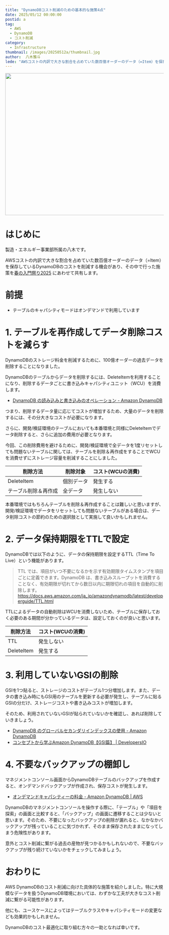 ```yaml
---
title: "DynamoDBコスト削減のための基本的な施策4点"
date: 2025/05/12 00:00:00
postid: a
tag:
  - AWS
  - DynamoDB
  - コスト削減
category:
  - Infrastructure
thumbnail: /images/20250512a/thumbnail.jpg
author:  八木雅斗
lede: "AWSコストの内訳で大きな割合を占めていた数百億オーダーのデータ（=Item）を保存しているDynamoDBのコストを削減する機会があり、その中で行った施策を「春の入門祭り2025」にあわせて共有します。"
---
```


<img src="/images/20250512a/top.jpg" alt="" width="800" height="450">

# はじめに

製造・エネルギー事業部所属の八木です。

AWSコストの内訳で大きな割合を占めていた数百億オーダーのデータ（=Item）を保存しているDynamoDBのコストを削減する機会があり、その中で行った施策を[春の入門祭り2025](/articles/20250413a/) にあわせて共有します。

# 前提

- テーブルのキャパシティモードはオンデマンドで利用しています

# 1. テーブルを再作成してデータ削除コストを減らす

DynamoDBのストレージ料金を削減するために、100億オーダーの過去データを削除することになりました。

DynamoDBのテーブルからデータを削除するには、DeleteItemを利用することになり、削除するデータごとに書き込みキャパシティユニット（WCU）を消費します。

- [DynamoDB の読み込みと書き込みのオペレーション - Amazon DynamoDB](https://docs.aws.amazon.com/ja_jp/amazondynamodb/latest/developerguide/read-write-operations.html#write-operation-consumption)

つまり、削除するデータ量に応じてコストが増加するため、大量のデータを削除するには、その分大きなコストが必要になります。

さらに、開発/検証環境のテーブルにおいても本番環境と同様にDeleteItemでデータ削除すると、さらに追加の費用が必要となります。

今回、この削除費用を避けるために、開発/検証環境で全データを1度リセットしても問題ないテーブルに関しては、テーブルを削除＆再作成をすることでWCUを消費せずにストレージ容量を削減することにしました。

| 削除方法 | 削除対象 | コスト(WCUの消費) |
| -- | -- | -- |
| DeleteItem | 個別データ | 発生する |
| テーブル削除＆再作成 | 全データ | 発生しない |

本番環境ではもちろんテーブルを削除＆再作成することは難しいと思いますが、開発/検証環境でデータをリセットしても問題ないテーブルがある場合は、データ削除コストの節約のための選択肢として実施して良いかもしれません。

# 2. データ保持期限をTTLで設定

DynamoDBでは以下のように、データの保持期限を設定するTTL（Time To Live）という機能があります。

> TTL では、項目がいつ不要になるかを示す有効期限タイムスタンプを項目ごとに定義できます。DynamoDB は、書き込みスループットを消費することなく、有効期限が切れてから数日以内に期限切れの項目を自動的に削除します。
> https://docs.aws.amazon.com/ja_jp/amazondynamodb/latest/developerguide/TTL.html

TTLによるデータの自動削除はWCUを消費しないため、テーブルに保存しておく必要のある期間が分かっているデータは、設定しておくのが良いと思います。

| 削除方法 | コスト(WCUの消費) |
| -- | -- |
| TTL | 発生しない |
| DeleteItem | 発生する |

# 3. 利用していないGSIの削除

GSIを1つ貼ると、ストレージのコストがテーブル1つ分増加します。また、データの書き込み時にもGSI用のテーブルを更新する必要が発生し、テーブルに貼るGSIの分だけ、ストレージコストや書き込みコストが増加します。

そのため、利用されていないGSIが貼られていないかを確認し、あれば削除していきましょう。

- [DynamoDB のグローバルセカンダリインデックスの使用 - Amazon DynamoDB](https://docs.aws.amazon.com/ja_jp/amazondynamodb/latest/developerguide/GSI.html)
- [コンセプトから学ぶAmazon DynamoDB【GSI篇】 | DevelopersIO](https://dev.classmethod.jp/articles/conceptual-learning-about-dynamodb-gsi/)

# 4. 不要なバックアップの棚卸し

マネジメントコンソール画面からDynamoDBテーブルのバックアップを作成すると、オンデマンドバックアップが作成され、保存コストが発生します。

- [オンデマンドキャパシティーの料金 - Amazon DynamoDB | AWS](https://aws.amazon.com/jp/dynamodb/pricing/on-demand/)

DynamoDBのマネジメントコンソールを操作する際に、「テーブル」や「項目を探索」の画面と比較すると、「バックアップ」の画面に遷移することは少ないと思います。そのため、不要になったバックアップの削除が漏れると、なかなかバックアップが残っていることに気づかれず、そのまま保存されたままになってしまう危険性があります。

意外とコスト削減に繋がる過去の産物が見つかるかもしれないので、不要なバックアップが残り続けていないかをチェックしてみましょう。

# おわりに

AWS DynamoDBのコスト削減に向けた具体的な施策を紹介しました。特に大規模なデータを扱うDynamoDB環境においては、わずかな工夫が大きなコスト削減に繋がる可能性があります。

他にも、ユースケースによってはテーブルクラスやキャパシティモードの変更なども効果的かもしれません。

DynamoDBのコスト最適化に取り組む方々の一助となれば幸いです。
